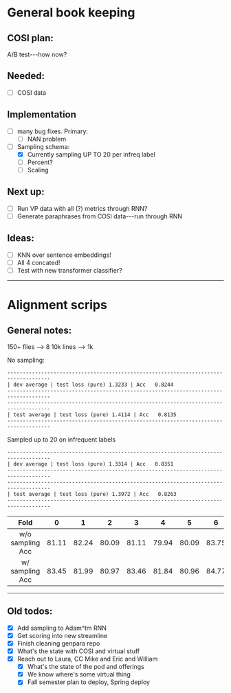 # General book keeping

## COSI plan:
A/B test---how now?

## Needed:
- [ ] COSI data

## Implementation
- [ ] many bug fixes. Primary:
	- [ ] NAN problem
- [ ] Sampling schema:
	- [x] Currently sampling UP TO 20 per infreq label
	- [ ] Percent?
	- [ ] Scaling

## Next up:
- [ ] Run VP data with all (?) metrics through RNN?
- [ ] Generate paraphrases from COSI data---run through RNN

## Ideas:
- [ ] KNN over sentence embeddings!
- [ ] All 4 concated!
- [ ] Test with new transformer classifier?

__________________
# Alignment scrips

## General notes:
150+ files --> 8
10k lines --> 1k

No sampling:
```
------------------------------------------------------------------------------------
| dev average | test loss (pure) 1.3233 | Acc   0.8244
------------------------------------------------------------------------------------
------------------------------------------------------------------------------------
| test average | test loss (pure) 1.4114 | Acc   0.8135
------------------------------------------------------------------------------------
```
Sampled up to 20 on infrequent labels
```
------------------------------------------------------------------------------------
| dev average | test loss (pure) 1.3314 | Acc   0.8351
------------------------------------------------------------------------------------
------------------------------------------------------------------------------------
| test average | test loss (pure) 1.3972 | Acc   0.8263
------------------------------------------------------------------------------------
```

| Fold             |   0   |   1   |   2   |   3   |   4   |   5   |   6   |   7   |   8   |   9   |
| :--------------: |  :-:  |  :-:  |  :-:  |  :-:  |  :-:  |  :-:  |  :-:  |  :-:  |  :-:  |  :-:  |
| w/o sampling Acc | 81.11 | 82.24 | 80.09 | 81.11 | 79.94 | 80.09 | 83.75 | 79.18 | 83.87 | 80.23 |
| w/ sampling Acc  | 83.45 | 81.99 | 80.97 | 83.46 | 81.84 | 80.96 | 84.77 | 81.96 | 84.75 | 82.87 |

___
## Old todos:
- [x] Add sampling to Adam^tm RNN
- [x] Get scoring into new streamline
- [x] Finish cleaning genpara repo
- [x] What's the state with COSI and virtual stuff
- [x] Reach out to Laura, CC Mike and Eric and William
	- [x] What's the state of the pod and offerings
	- [x] We know where's some virtual thing
	- [x] Fall semester plan to deploy, Spring deploy
